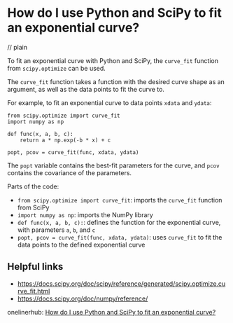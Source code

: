 # How do I use Python and SciPy to fit an exponential curve?
// plain

To fit an exponential curve with Python and SciPy, the `curve_fit` function from `scipy.optimize` can be used.

The `curve_fit` function takes a function with the desired curve shape as an argument, as well as the data points to fit the curve to.

For example, to fit an exponential curve to data points `xdata` and `ydata`:

```
from scipy.optimize import curve_fit
import numpy as np

def func(x, a, b, c):
    return a * np.exp(-b * x) + c

popt, pcov = curve_fit(func, xdata, ydata)
```

The `popt` variable contains the best-fit parameters for the curve, and `pcov` contains the covariance of the parameters.

Parts of the code:
- `from scipy.optimize import curve_fit`: imports the `curve_fit` function from SciPy
- `import numpy as np`: imports the NumPy library
- `def func(x, a, b, c):`: defines the function for the exponential curve, with parameters `a`, `b`, and `c`
- `popt, pcov = curve_fit(func, xdata, ydata)`: uses `curve_fit` to fit the data points to the defined exponential curve

## Helpful links
- https://docs.scipy.org/doc/scipy/reference/generated/scipy.optimize.curve_fit.html
- https://docs.scipy.org/doc/numpy/reference/

onelinerhub: [How do I use Python and SciPy to fit an exponential curve?](https://onelinerhub.com/python-scipy/how-do-i-use-python-and-scipy-to-fit-an-exponential-curve)